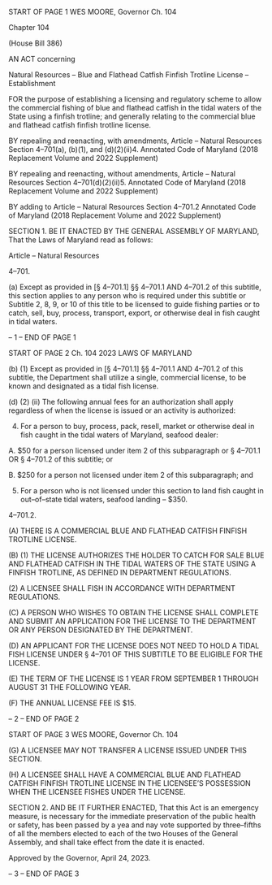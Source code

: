 START OF PAGE 1
WES MOORE, Governor Ch. 104

Chapter 104

(House Bill 386)

AN ACT concerning

Natural Resources – Blue and Flathead Catfish Finfish Trotline License –
Establishment

FOR the purpose of establishing a licensing and regulatory scheme to allow the commercial
fishing of blue and flathead catfish in the tidal waters of the State using a finfish
trotline; and generally relating to the commercial blue and flathead catfish finfish
trotline license.

BY repealing and reenacting, with amendments,
Article – Natural Resources
Section 4–701(a), (b)(1), and (d)(2)(ii)4.
Annotated Code of Maryland
(2018 Replacement Volume and 2022 Supplement)

BY repealing and reenacting, without amendments,
Article – Natural Resources
Section 4–701(d)(2)(ii)5.
Annotated Code of Maryland
(2018 Replacement Volume and 2022 Supplement)

BY adding to
Article – Natural Resources
Section 4–701.2
Annotated Code of Maryland
(2018 Replacement Volume and 2022 Supplement)

SECTION 1. BE IT ENACTED BY THE GENERAL ASSEMBLY OF MARYLAND,
That the Laws of Maryland read as follows:

Article – Natural Resources

4–701.

(a) Except as provided in [§ 4–701.1] §§ 4–701.1 AND 4–701.2 of this subtitle,
this section applies to any person who is required under this subtitle or Subtitle 2, 8, 9, or
10 of this title to be licensed to guide fishing parties or to catch, sell, buy, process, transport,
export, or otherwise deal in fish caught in tidal waters.

– 1 –
END OF PAGE 1

START OF PAGE 2
Ch. 104 2023 LAWS OF MARYLAND

(b) (1) Except as provided in [§ 4–701.1] §§ 4–701.1 AND 4–701.2 of this
subtitle, the Department shall utilize a single, commercial license, to be known and
designated as a tidal fish license.

(d) (2) (ii) The following annual fees for an authorization shall apply
regardless of when the license is issued or an activity is authorized:

4. For a person to buy, process, pack, resell, market or
otherwise deal in fish caught in the tidal waters of Maryland, seafood dealer:

A. $50 for a person licensed under item 2 of this
subparagraph or § 4–701.1 OR § 4–701.2 of this subtitle; or

B. $250 for a person not licensed under item 2 of this
subparagraph; and

5. For a person who is not licensed under this section to land
fish caught in out–of–state tidal waters, seafood landing – $350.

4–701.2.

(A) THERE IS A COMMERCIAL BLUE AND FLATHEAD CATFISH FINFISH
TROTLINE LICENSE.

(B) (1) THE LICENSE AUTHORIZES THE HOLDER TO CATCH FOR SALE
BLUE AND FLATHEAD CATFISH IN THE TIDAL WATERS OF THE STATE USING A
FINFISH TROTLINE, AS DEFINED IN DEPARTMENT REGULATIONS.

(2) A LICENSEE SHALL FISH IN ACCORDANCE WITH DEPARTMENT
REGULATIONS.

(C) A PERSON WHO WISHES TO OBTAIN THE LICENSE SHALL COMPLETE AND
SUBMIT AN APPLICATION FOR THE LICENSE TO THE DEPARTMENT OR ANY PERSON
DESIGNATED BY THE DEPARTMENT.

(D) AN APPLICANT FOR THE LICENSE DOES NOT NEED TO HOLD A TIDAL
FISH LICENSE UNDER § 4–701 OF THIS SUBTITLE TO BE ELIGIBLE FOR THE LICENSE.

(E) THE TERM OF THE LICENSE IS 1 YEAR FROM SEPTEMBER 1 THROUGH
AUGUST 31 THE FOLLOWING YEAR.

(F) THE ANNUAL LICENSE FEE IS $15.

– 2 –
END OF PAGE 2

START OF PAGE 3
WES MOORE, Governor Ch. 104

(G) A LICENSEE MAY NOT TRANSFER A LICENSE ISSUED UNDER THIS
SECTION.

(H) A LICENSEE SHALL HAVE A COMMERCIAL BLUE AND FLATHEAD CATFISH
FINFISH TROTLINE LICENSE IN THE LICENSEE’S POSSESSION WHEN THE LICENSEE
FISHES UNDER THE LICENSE.

SECTION 2. AND BE IT FURTHER ENACTED, That this Act is an emergency
measure, is necessary for the immediate preservation of the public health or safety, has
been passed by a yea and nay vote supported by three–fifths of all the members elected to
each of the two Houses of the General Assembly, and shall take effect from the date it is
enacted.

Approved by the Governor, April 24, 2023.

– 3 –
END OF PAGE 3